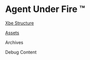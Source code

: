 # Agent Under Fire ™

[Xbe Structure](./wiki/xbe/README.MD)

[Assets](./wiki/assets/README.MD)

Archives

Debug Content

